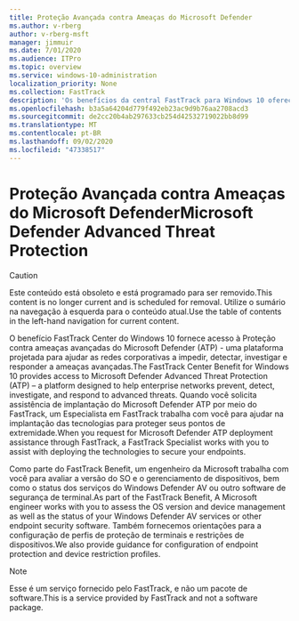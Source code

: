 ```yaml
---
title: Proteção Avançada contra Ameaças do Microsoft Defender
ms.author: v-rberg
author: v-rberg-msft
manager: jimmuir
ms.date: 7/01/2020
ms.audience: ITPro
ms.topic: overview
ms.service: windows-10-administration
localization_priority: None
ms.collection: FastTrack
description: 'Os benefícios da central FastTrack para Windows 10 oferecem acesso à proteção avançada contra ameaças (ATP) do Microsoft Defender: um novo serviço projetado para ajudar as redes corporativas a prevenir, detectar, investigar e responder a ameaças avançadas.'
ms.openlocfilehash: b3a5a64204d779f492eb23ac9d9b76aa2708acd3
ms.sourcegitcommit: de2cc20b4ab297633cb254d42532719022bb8d99
ms.translationtype: MT
ms.contentlocale: pt-BR
ms.lasthandoff: 09/02/2020
ms.locfileid: "47338517"
---
```

# <a name="microsoft-defender-advanced-threat-protection"></a><span data-ttu-id="3d4c4-103">Proteção Avançada contra Ameaças do Microsoft Defender</span><span class="sxs-lookup"><span data-stu-id="3d4c4-103">Microsoft Defender Advanced Threat Protection</span></span>

> [!CAUTION]
> <span data-ttu-id="3d4c4-104">Este conteúdo está obsoleto e está programado para ser removido.</span><span class="sxs-lookup"><span data-stu-id="3d4c4-104">This content is no longer current and is scheduled for removal.</span></span> <span data-ttu-id="3d4c4-105">Utilize o sumário na navegação à esquerda para o conteúdo atual.</span><span class="sxs-lookup"><span data-stu-id="3d4c4-105">Use the table of contents in the left-hand navigation for current content.</span></span>

<span data-ttu-id="3d4c4-106">O benefício FastTrack Center do Windows 10 fornece acesso à Proteção contra ameaças avançadas do Microsoft Defender (ATP) - uma plataforma projetada para ajudar as redes corporativas a impedir, detectar, investigar e responder a ameaças avançadas.</span><span class="sxs-lookup"><span data-stu-id="3d4c4-106">The FastTrack Center Benefit for Windows 10 provides access to Microsoft Defender Advanced Threat Protection (ATP) – a platform designed to help enterprise networks prevent, detect, investigate, and respond to advanced threats.</span></span> <span data-ttu-id="3d4c4-107">Quando você solicita assistência de implantação do Microsoft Defender ATP por meio do FastTrack, um Especialista em FastTrack trabalha com você para ajudar na implantação das tecnologias para proteger seus pontos de extremidade.</span><span class="sxs-lookup"><span data-stu-id="3d4c4-107">When you request for Microsoft Defender ATP deployment assistance through FastTrack, a FastTrack Specialist works with you to assist with deploying the technologies to secure your endpoints.</span></span>

<span data-ttu-id="3d4c4-108">Como parte do FastTrack Benefit, um engenheiro da Microsoft trabalha com você para avaliar a versão do SO e o gerenciamento de dispositivos, bem como o status dos serviços do Windows Defender AV ou outro software de segurança de terminal.</span><span class="sxs-lookup"><span data-stu-id="3d4c4-108">As part of the FastTrack Benefit, A Microsoft engineer works with you to assess the OS version and device management as well as the status of your Windows Defender AV services or other endpoint security software.</span></span> <span data-ttu-id="3d4c4-109">Também fornecemos orientações para a configuração de perfis de proteção de terminais e restrições de dispositivos.</span><span class="sxs-lookup"><span data-stu-id="3d4c4-109">We also provide guidance for configuration of endpoint protection and device restriction profiles.</span></span>  

> [!NOTE]
> <span data-ttu-id="3d4c4-110">Esse é um serviço fornecido pelo FastTrack, e não um pacote de software.</span><span class="sxs-lookup"><span data-stu-id="3d4c4-110">This is a service provided by FastTrack and not a software package.</span></span> 

